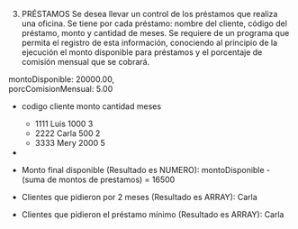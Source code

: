 3. PRÉSTAMOS
Se desea llevar un control de los préstamos que
realiza una oficina. Se tiene por cada préstamo: nombre
del cliente, código del préstamo, monto y cantidad de
meses. Se requiere de un programa que permita el
registro de esta información, conociendo al principio de
la ejecución el monto disponible para préstamos y el
porcentaje de comisión mensual que se cobrará.

montoDisponible: 20000.00,  
porcComisionMensual: 5.00

 * codigo     cliente  monto   cantidad meses
    * 1111    Luis     1000    3
    * 2222    Carla    500     2
    * 3333    Mery    2000     5
 *

 
 * Monto final disponible (Resultado es NUMERO): montoDisponible - (suma de montos de prestamos) = 16500
 * Clientes que pidieron por 2 meses (Resultado es ARRAY): Carla
 * Clientes que pidieron el préstamo mínimo (Resultado es ARRAY): Carla

